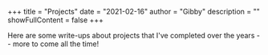 +++
title = "Projects"
date = "2021-02-16"
author = "Gibby"
description = ""
showFullContent = false 
+++

Here are some write-ups about projects that I've completed over the years -- more to come all the time!